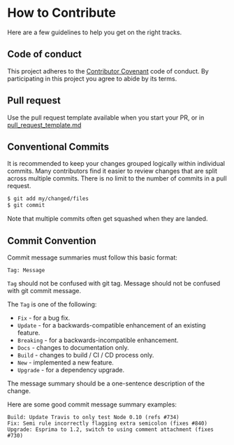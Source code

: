 # How to Contribute

Here are a few guidelines to help you get on the right tracks.
## Code of conduct
This project adheres to the [Contributor Covenant](https://www.contributor-covenant.org/) code of conduct. By participating in this project you agree to abide by its terms.

## Pull request

Use the pull request template available when you start your PR, or in [pull_request_template.md](https://github.com/HETIC-MT-P2021/framework_projec/blob/main/.github/PULL_REQUEST_TEMPLATE.md)

## Conventional Commits 
It is recommended to keep your changes grouped logically within individual
commits. Many contributors find it easier to review changes that are split
across multiple commits. There is no limit to the number of commits in a
pull request.

```sh
$ git add my/changed/files
$ git commit
```

Note that multiple commits often get squashed when they are landed.

## Commit Convention

Commit message summaries must follow this basic format:

```
Tag: Message
```

`Tag` should not be confused with git tag. Message should not be confused with git commit message.

The `Tag` is one of the following:

* `Fix` - for a bug fix.
* `Update` - for a backwards-compatible enhancement of an existing feature.
* `Breaking` - for a backwards-incompatible enhancement.
* `Docs` - changes to documentation only.
* `Build` - changes to build / CI / CD process only.
* `New` - implemented a new feature.
* `Upgrade` - for a dependency upgrade.

The message summary should be a one-sentence description of the change.

Here are some good commit message summary examples:

```
Build: Update Travis to only test Node 0.10 (refs #734)
Fix: Semi rule incorrectly flagging extra semicolon (fixes #840)
Upgrade: Esprima to 1.2, switch to using comment attachment (fixes #730)
```
